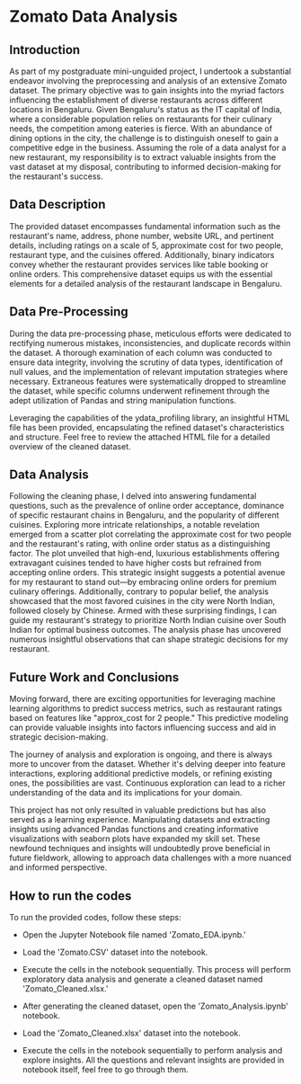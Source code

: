 # Zomato Data Analysis

## Introduction
As part of my postgraduate mini-unguided project, I undertook a substantial endeavor involving the preprocessing and analysis of an extensive Zomato dataset. The primary objective was to gain insights into the myriad factors influencing the establishment of diverse restaurants across different locations in Bengaluru. Given Bengaluru's status as the IT capital of India, where a considerable population relies on restaurants for their culinary needs, the competition among eateries is fierce. With an abundance of dining options in the city, the challenge is to distinguish oneself to gain a competitive edge in the business. Assuming the role of a data analyst for a new restaurant, my responsibility is to extract valuable insights from the vast dataset at my disposal, contributing to informed decision-making for the restaurant's success.
   
## Data Description
The provided dataset encompasses fundamental information such as the restaurant's name, address, phone number, website URL, and pertinent details, including ratings on a scale of 5, approximate cost for two people, restaurant type, and the cuisines offered. Additionally, binary indicators convey whether the restaurant provides services like table booking or online orders. This comprehensive dataset equips us with the essential elements for a detailed analysis of the restaurant landscape in Bengaluru.

## Data Pre-Processing
During the data pre-processing phase, meticulous efforts were dedicated to rectifying numerous mistakes, inconsistencies, and duplicate records within the dataset. A thorough examination of each column was conducted to ensure data integrity, involving the scrutiny of data types, identification of null values, and the implementation of relevant imputation strategies where necessary. Extraneous features were systematically dropped to streamline the dataset, while specific columns underwent refinement through the adept utilization of Pandas and string manipulation functions.

Leveraging the capabilities of the ydata_profiling library, an insightful HTML file has been provided, encapsulating the refined dataset's characteristics and structure. Feel free to review the attached HTML file for a detailed overview of the cleaned dataset.

## Data Analysis
Following the cleaning phase, I delved into answering fundamental questions, such as the prevalence of online order acceptance, dominance of specific restaurant chains in Bengaluru, and the popularity of different cuisines. Exploring more intricate relationships, a notable revelation emerged from a scatter plot correlating the approximate cost for two people and the restaurant's rating, with online order status as a distinguishing factor. The plot unveiled that high-end, luxurious establishments offering extravagant cuisines tended to have higher costs but refrained from accepting online orders. This strategic insight suggests a potential avenue for my restaurant to stand out—by embracing online orders for premium culinary offerings. Additionally, contrary to popular belief, the analysis showcased that the most favored cuisines in the city were North Indian, followed closely by Chinese. Armed with these surprising findings, I can guide my restaurant's strategy to prioritize North Indian cuisine over South Indian for optimal business outcomes. The analysis phase has uncovered numerous insightful observations that can shape strategic decisions for my restaurant.

## Future Work and Conclusions
Moving forward, there are exciting opportunities for leveraging machine learning algorithms to predict success metrics, such as restaurant ratings based on features like "approx_cost for 2 people." This predictive modeling can provide valuable insights into factors influencing success and aid in strategic decision-making.

The journey of analysis and exploration is ongoing, and there is always more to uncover from the dataset. Whether it's delving deeper into feature interactions, exploring additional predictive models, or refining existing ones, the possibilities are vast. Continuous exploration can lead to a richer understanding of the data and its implications for your domain.

This project has not only resulted in valuable predictions but has also served as a learning experience. Manipulating datasets and extracting insights using advanced Pandas functions and creating informative visualizations with seaborn plots have expanded my skill set. These newfound techniques and insights will undoubtedly prove beneficial in future fieldwork, allowing to approach data challenges with a more nuanced and informed perspective.

## How to run the codes

To run the provided codes, follow these steps:
* Open the Jupyter Notebook file named 'Zomato_EDA.ipynb.'
* Load the 'Zomato.CSV' dataset into the notebook.
* Execute the cells in the notebook sequentially. This process will perform exploratory data analysis and generate a cleaned dataset named 'Zomato_Cleaned.xlsx.'

* After generating the cleaned dataset, open the 'Zomato_Analysis.ipynb' notebook.
* Load the 'Zomato_Cleaned.xlsx' dataset into the notebook.
* Execute the cells in the notebook sequentially to perform analysis and explore insights. All the questions and relevant insights are provided in notebook itself, feel free to go through them.
